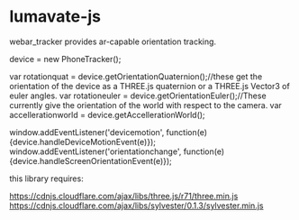 # lumavate-js


webar_tracker provides ar-capable orientation tracking.


device = new PhoneTracker();

var rotationquat = device.getOrientationQuaternion();//these get the orientation of the device as a THREE.js quaternion or a THREE.js Vector3 of euler angles.
var rotationeuler = device.getOrientationEuler();//These currently give the orientation of the world with respect to the camera.
var accellerationworld = device.getAccellerationWorld();



window.addEventListener('devicemotion',      function(e){device.handleDeviceMotionEvent(e)});
window.addEventListener('orientationchange', function(e){device.handleScreenOrientationEvent(e)});


this library requires:

https://cdnjs.cloudflare.com/ajax/libs/three.js/r71/three.min.js
https://cdnjs.cloudflare.com/ajax/libs/sylvester/0.1.3/sylvester.min.js




